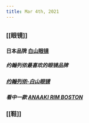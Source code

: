 ```yaml
---
title: Mar 4th, 2021
---
```


##
### [[眼镜]]
#### 日本品牌 [白山眼镜](http://hakusan-megane.co.jp/)
##### 约翰列侬最喜欢的眼镜品牌
##### [约翰列侬-白山眼镜](https://pic1.zhimg.com/80/v2-d889355ec18ec4b25b61eb4466d3e276_1440w.jpg?source=1940ef5c)
##### 看中一款 [ANAAKI RIM BOSTON](http://hakusan-megane.co.jp/originalframes/conbination/anaaki-rim-boston/)
#####
### [[鞋]]
####
